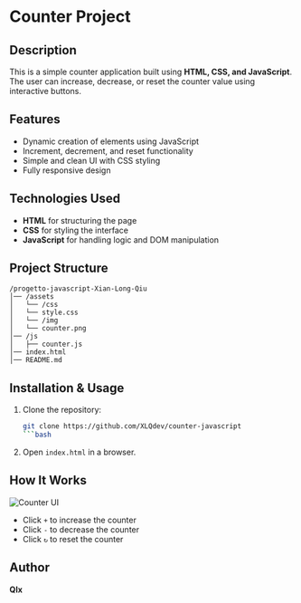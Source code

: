 # Counter Project

## Description
This is a simple counter application built using **HTML, CSS, and JavaScript**. The user can increase, decrease, or reset the counter value using interactive buttons.

## Features
- Dynamic creation of elements using JavaScript
- Increment, decrement, and reset functionality
- Simple and clean UI with CSS styling
- Fully responsive design

## Technologies Used
- **HTML** for structuring the page
- **CSS** for styling the interface
- **JavaScript** for handling logic and DOM manipulation

## Project Structure
```
/progetto-javascript-Xian-Long-Qiu
│── /assets
│   └── /css
│   └── style.css
│   └── /img
│   └── counter.png
│── /js
│   ├── counter.js
│── index.html
│── README.md
```

## Installation & Usage
1. Clone the repository:
   ```bash
   git clone https://github.com/XLQdev/counter-javascript
   ```bash
2. Open `index.html` in a browser.

## How It Works

![Counter UI](assets/img/counter.png)  

- Click `+` to increase the counter
- Click `-` to decrease the counter
- Click `↻` to reset the counter

## Author
**Qlx**




